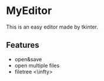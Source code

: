 # MyEditor
This is an easy editor made by tkinter.
## Features
- open&save
- open multiple files
- filetree <\infty>
